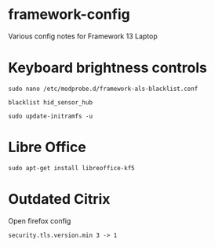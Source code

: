 # framework-config
Various config notes for Framework 13 Laptop

# Keyboard brightness controls

```
sudo nano /etc/modprobe.d/framework-als-blacklist.conf
```
```
blacklist hid_sensor_hub
```
```
sudo update-initramfs -u
```

# Libre Office
```
sudo apt-get install libreoffice-kf5
```
# Outdated Citrix 

Open firefox config
```
security.tls.version.min 3 -> 1
```

